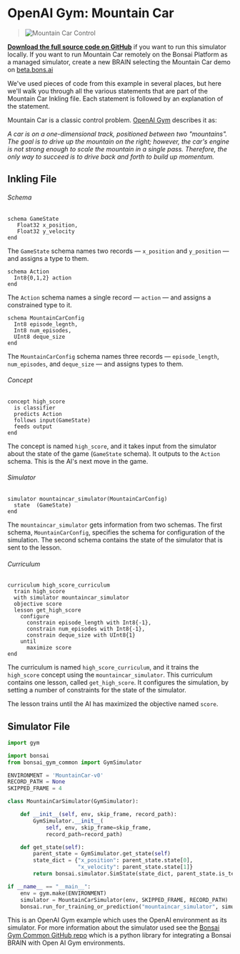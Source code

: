 # OpenAI Gym: Mountain Car

> ![Mountain Car Control](../images/mountain-car-control.gif)

[**Download the full source code on GitHub**][1] if you want to run this simulator locally. If you want to run Mountain Car remotely on the Bonsai Platform as a managed simulator, create a new BRAIN selecting the Mountain Car demo on [beta.bons.ai][4]

We've used pieces of code from this example in several places, but here we'll walk you through all the various statements that are part of the Mountain Car Inkling file. Each statement is followed by an explanation of the statement.

Mountain Car is a classic control problem. [OpenAI Gym][2] describes it as:

_A car is on a one-dimensional track, positioned between two "mountains". The goal is to drive up the mountain on the right; however, the car's engine is not strong enough to scale the mountain in a single pass. Therefore, the only way to succeed is to drive back and forth to build up momentum._

## Inkling File

###### Schema

```inkling
schema GameState
   Float32 x_position,
   Float32 y_velocity
end
```

The `GameState` schema names two records — `x_position` and `y_position` — and assigns a type to them.

```inkling
schema Action
  Int8{0,1,2} action
end
```

The `Action` schema names a single record — `action` — and assigns a constrained type to it.

```inkling
schema MountainCarConfig
  Int8 episode_legnth,
  Int8 num_episodes,
  UInt8 deque_size
end
```

The `MountainCarConfig` schema names three records — `episode_length`, `num_episodes`, and `deque_size` — and assigns types to them.

###### Concept

```inkling
concept high_score
  is classifier
  predicts Action
  follows input(GameState)
  feeds output
end
```

The concept is named `high_score`, and it takes input from the simulator about the state of the game (`GameState` schema). It outputs to the `Action` schema. This is the AI's next move in the game.

###### Simulator

```inkling
simulator mountaincar_simulator(MountainCarConfig)
  state  (GameState)
end
```

The `mountaincar_simulator` gets information from two schemas. The first schema, `MountainCarConfig`, specifies the schema for configuration of the simulation. The second schema contains the state of the simulator that is sent to the lesson.

###### Curriculum

```inkling
curriculum high_score_curriculum
  train high_score
  with simulator mountaincar_simulator
  objective score
  lesson get_high_score
    configure
      constrain episode_length with Int8{-1},
      constrain num_episodes with Int8{-1},
      constrain deque_size with UInt8{1}
    until
      maximize score
end
```

The curriculum is named `high_score_curriculum`, and it trains the `high_score` concept using the `mountaincar_simulator`. This curriculum contains one lesson, called `get_high_score`. It configures the simulation, by setting a number of constraints for the state of the simulator.

The lesson trains until the AI has maximized the objective named `score`.

## Simulator File

```python
import gym

import bonsai
from bonsai_gym_common import GymSimulator

ENVIRONMENT = 'MountainCar-v0'
RECORD_PATH = None
SKIPPED_FRAME = 4

class MountainCarSimulator(GymSimulator):

    def __init__(self, env, skip_frame, record_path):
        GymSimulator.__init__(
            self, env, skip_frame=skip_frame,
            record_path=record_path)

    def get_state(self):
        parent_state = GymSimulator.get_state(self)
        state_dict = {"x_position": parent_state.state[0],
                      "x_velocity": parent_state.state[1]}
        return bonsai.simulator.SimState(state_dict, parent_state.is_terminal)

if __name__ == "__main__":
    env = gym.make(ENVIRONMENT)
    simulator = MountainCarSimulator(env, SKIPPED_FRAME, RECORD_PATH)
    bonsai.run_for_training_or_prediction("mountaincar_simulator", simulator)
```

This is an OpenAI Gym example which uses the OpenAI environment as its simulator. For more information about the simulator used see the [Bonsai Gym Common GitHub repo][3] which is a python library for integrating a Bonsai BRAIN with Open AI Gym environments.

[1]: https://github.com/BonsaiAI/gym-mountaincar-sample
[2]: https://gym.openai.com/envs/MountainCar-v0
[3]: https://github.com/BonsaiAI/bonsai-gym-common
[4]: https://beta.bons.ai/new


